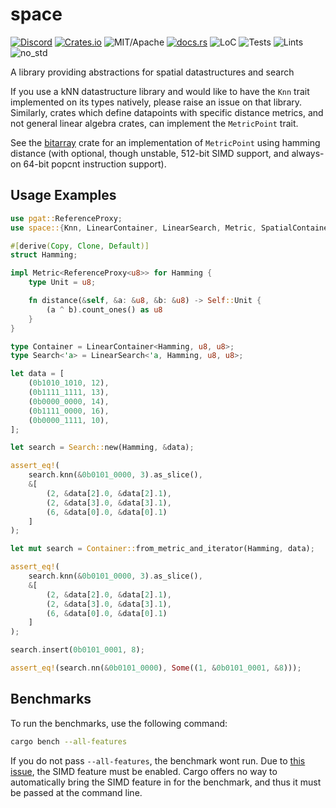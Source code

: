 # space

[![Discord][dci]][dcl] [![Crates.io][ci]][cl] ![MIT/Apache][li] [![docs.rs][di]][dl] ![LoC][lo] ![Tests][btl] ![Lints][bll] ![no_std][bnl]

[ci]: https://img.shields.io/crates/v/space.svg
[cl]: https://crates.io/crates/space/

[li]: https://img.shields.io/crates/l/specs.svg?maxAge=2592000

[di]: https://docs.rs/space/badge.svg
[dl]: https://docs.rs/space/

[lo]: https://tokei.rs/b1/github/rust-cv/space?category=code

[dci]: https://img.shields.io/discord/550706294311485440.svg?logo=discord&colorB=7289DA
[dcl]: https://discord.gg/d32jaam

[btl]: https://github.com/rust-cv/space/workflows/tests/badge.svg
[bll]: https://github.com/rust-cv/space/workflows/lints/badge.svg
[bnl]: https://github.com/rust-cv/space/workflows/no-std/badge.svg

A library providing abstractions for spatial datastructures and search

If you use a kNN datastructure library and would like to have the `Knn`
trait implemented on its types natively, please raise an issue on that library.
Similarly, crates which define datapoints with specific distance metrics, and
not general linear algebra crates, can implement the `MetricPoint` trait.

See the [bitarray](https://crates.io/crates/bitarray) crate for an implementation
of `MetricPoint` using hamming distance (with optional, though unstable, 512-bit
SIMD support, and always-on 64-bit popcnt instruction support).

## Usage Examples

```rust
use pgat::ReferenceProxy;
use space::{Knn, LinearContainer, LinearSearch, Metric, SpatialContainer};

#[derive(Copy, Clone, Default)]
struct Hamming;

impl Metric<ReferenceProxy<u8>> for Hamming {
    type Unit = u8;

    fn distance(&self, &a: &u8, &b: &u8) -> Self::Unit {
        (a ^ b).count_ones() as u8
    }
}

type Container = LinearContainer<Hamming, u8, u8>;
type Search<'a> = LinearSearch<'a, Hamming, u8, u8>;

let data = [
    (0b1010_1010, 12),
    (0b1111_1111, 13),
    (0b0000_0000, 14),
    (0b1111_0000, 16),
    (0b0000_1111, 10),
];

let search = Search::new(Hamming, &data);

assert_eq!(
    search.knn(&0b0101_0000, 3).as_slice(),
    &[
        (2, &data[2].0, &data[2].1),
        (2, &data[3].0, &data[3].1),
        (6, &data[0].0, &data[0].1)
    ]
);

let mut search = Container::from_metric_and_iterator(Hamming, data);

assert_eq!(
    search.knn(&0b0101_0000, 3).as_slice(),
    &[
        (2, &data[2].0, &data[2].1),
        (2, &data[3].0, &data[3].1),
        (6, &data[0].0, &data[0].1)
    ]
);

search.insert(0b0101_0001, 8);

assert_eq!(search.nn(&0b0101_0000), Some((1, &0b0101_0001, &8)));
```

## Benchmarks

To run the benchmarks, use the following command:

```bash
cargo bench --all-features
```

If you do not pass `--all-features`, the benchmark wont run. Due to [this issue](https://github.com/rust-lang/cargo/issues/2911), the SIMD feature must be enabled. Cargo offers no way to automatically bring the SIMD feature in for the benchmark, and thus it must be passed at the command line.
